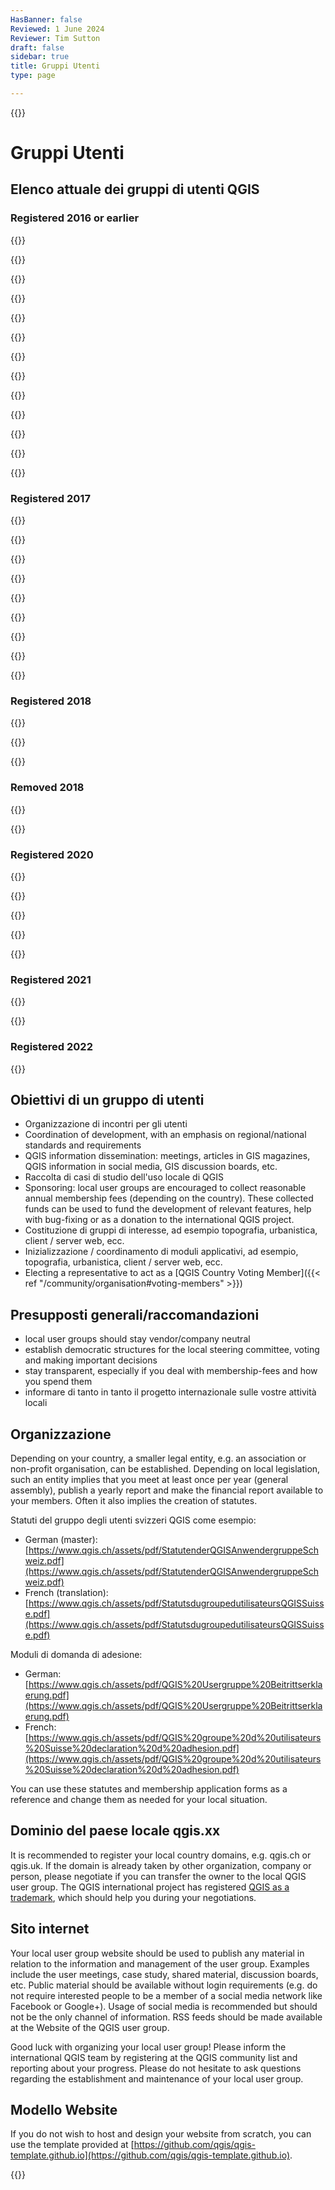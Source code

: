 ```yaml
---
HasBanner: false
Reviewed: 1 June 2024
Reviewer: Tim Sutton
draft: false
sidebar: true
title: Gruppi Utenti
type: page

---
```

{{<content-start >}}
# Gruppi Utenti
## Elenco attuale dei gruppi di utenti QGIS
### Registered 2016 or earlier
{{<rich-list listLink="https://qgisbrasil.org/" icon="🇧🇷 " layoutClass="half" listTitle="QGIS Brasil (Brazil) " listSubtitle="Contact: Arthur Nanni" >}}

{{<rich-list listLink="https://qgis.dk/" icon="🇩🇰 " layoutClass="half" listTitle="QGIS Brugergruppe Danmark (Denmark) " listSubtitle="Contact: Jacob Arpe" >}}

{{<rich-list listLink="https://uk.osgeo.org/qgis.html" icon="🏴󠁧󠁢󠁥󠁮󠁧󠁿 " layoutClass="half" listTitle="QGIS UK (England) " listSubtitle="Contact: Simon Miles" >}}

{{<rich-list listLink="https://qgis.de/" icon="🇩🇪 " layoutClass="half" listTitle="QGIS Anwendergruppe Deutschland (Germany) " listSubtitle="Contact: Thomas Schüttenberg" >}}

{{<rich-list listLink="http://qgis.it/" icon="🇮🇹 " layoutClass="half" listTitle="Gruppo degli utenti italiani di QGIS (Italy) " listSubtitle="Contact: Matteo Ghetta" >}}

{{<rich-list listLink="http://qgis.jp/" icon="🇯🇵 " layoutClass="half" listTitle="QGIS User Group Japan (OSGeo.JP) " listSubtitle="Contact: Kosuke ASAHI" >}}

{{<rich-list listLink="https://qgis.pe/" icon="🇵🇪 " layoutClass="half" listTitle="QGIS Perú Official Users Group " listSubtitle="Contact: Anibal Alarcon" >}}

{{<rich-list listLink="https://qgis.pl/" icon="🇵🇱 " layoutClass="half" listTitle="Polska Grupa Użytkowników QGIS (Poland) " listSubtitle="Contact: Michał Żugajewicz" >}}

{{<rich-list listLink="https://qgis.pt/" icon="🇵🇹 " layoutClass="half" listTitle="QGIS Portugal " listSubtitle="Contact: João Gaspar" >}}

{{<rich-list listLink="https://uk.osgeo.org/qgis.html" icon="🏴󠁧󠁢󠁳󠁣󠁴󠁿 " layoutClass="half" listTitle="QGIS UK (Scotland) " listSubtitle="Contact: Ross McDonald" >}}

{{<rich-list listLink="https://qgis.ch/" icon="🇨🇭 " layoutClass="half" listTitle="QGIS user group Switzerland " listSubtitle="Contact: François Voisard" >}}

{{<rich-list listLink="https://uk.osgeo.org/qgis.html" icon="🏴󠁧󠁢󠁷󠁬󠁳󠁿 " layoutClass="half" listTitle="QGIS UK (Wales/Cymru) " listSubtitle="Contact: Kevin Williams" >}}

{{<rich-list listLink="https://teamwork.niwa.co.nz/display/NQUG/NIWA+QGIS+Users+Group" icon="🇳🇿 " layoutClass="half" listTitle="NIWA QGIS user group (New Zealand) " listSubtitle="Contact: Brent Wood –> REMOVED in 2018" >}}
### Registered 2017
{{<rich-list listLink="https://qgis.no/" icon="🇳🇴" layoutClass="half" listTitle="QGIS Norge (Norway)" listSubtitle="Contact: James Stott" >}}

{{<rich-list listLink="https://qgis.org.za/" icon="🇿🇦" layoutClass="half" listTitle="QGIS ZA (South Africa)" listSubtitle="Contact: Admire Nyakudya" >}}

{{<rich-list listLink="https://www.osgeo.fr/" icon="🇫🇷" layoutClass="half" listTitle="Groupe des Utilisateurs de QGIS - France (France)" listSubtitle="Contact: Harrissou Sant-anna" >}}

{{<rich-list listLink="https://qgis.se/" icon="🇸🇪" layoutClass="half" listTitle="QGIS Sverige (Sweden)" listSubtitle="Contact: Karl-Magnus Jönsson" >}}

{{<rich-list listLink="https://qgis.or.ke" icon="🇰🇪" layoutClass="half" listTitle="QGIS Kenya" listSubtitle="Contact: Benard Mitto" >}}

{{<rich-list listLink="https://qgis-australia.org/" icon="🇦🇺" layoutClass="half" listTitle="QGIS Australia" listSubtitle="Contact: Emma Hain" >}}

{{<rich-list listLink="http://qgis-us.org" icon="🇺🇸" layoutClass="half" listTitle="QGIS USA" listSubtitle="Contact: Randal Hale" >}}

{{<rich-list listLink="https://qgis.mx" icon="🇲🇽" layoutClass="half" listTitle="QGIS Mexico" listSubtitle="Contact: Hennessy Amor Becerra Ayala" >}}

{{<rich-list listLink="https://qgis.org" icon="🇬🇪" layoutClass="half" listTitle="QGIS Georgia" listSubtitle="Contact: Zurab Archvadze –> REMOVED in 2018" >}}
### Registered 2018
{{<rich-list listLink="https://qgis.ro/" icon="🇷🇴" layoutClass="half" listTitle="Asociația Utilizatorilor QGIS (Romania)" listSubtitle="Contact: Tudor Bărăscu" >}}

{{<rich-list listLink="https://qgis.es/" icon="🇪🇸" layoutClass="half" listTitle="Association of QGIS users in Spain" listSubtitle="Contact: Carlos López Quintanilla" >}}

{{<rich-list listLink="https://qgisusers.co" icon="🇨🇴" layoutClass="half" listTitle="Grupo de Usuarios QGIS Colombia" listSubtitle="Contact: Germán Carrillo" >}}
### Removed 2018
{{<rich-list listLink="https://teamwork.niwa.co.nz/display/NQUG/NIWA+QGIS+Users+Group" icon="🇳🇿 " layoutClass="half" listTitle="NIWA QGIS user group (New Zealand)" listSubtitle="Contact: Brent Wood" >}}

{{<rich-list listLink="https://qgis.org" icon="🇬🇪" layoutClass="half" listTitle="QGIS Georgia" listSubtitle="Contact: Zurab Archvadze" >}}
### Registered 2020
{{<rich-list listLink="https://qgis.nl/" icon="🇳🇱" layoutClass="half" listTitle="QGIS gebruikersgroep (Netherlands)" listSubtitle="Contact: Raymond Nijssen" >}}

{{<rich-list listLink="https://qgis.org.mx/" icon="🇲🇽" layoutClass="half" listTitle="Asociación QGIS México" listSubtitle="Contact: Hennessy Amor Becerra Ayala" >}}

{{<rich-list listLink="https://qgis-id.github.io/" icon="🇮🇩" layoutClass="half" listTitle="Komunitas Pengguna QGIS Indonesia" listSubtitle="Contact: Ismail Sunni" >}}

{{<rich-list listLink="https://qgis.sk/" icon="🇸🇰" layoutClass="half" listTitle="QGIS Slovensko (Slovakia)" listSubtitle="Contact: Jana Michalkova" >}}

{{<rich-list listLink="https://qgis.ec/" icon="🇪🇨" layoutClass="half" listTitle="Grupo de usuarios QGIS Ecuador" listSubtitle="Contact: Adrián Benavides" >}}
### Registered 2021
{{<rich-list listLink="https://qgis.at/" icon="🇦🇹" layoutClass="half" listTitle="QGIS Anwendergruppe Österreich (Austria)" listSubtitle="Contact: Paul Stampfl" >}}

{{<rich-list listLink="https://qgisghana.org/" icon="🇬🇭" layoutClass="half" listTitle="QGIS Ghana" listSubtitle="Contact: Enock Seth Nyamador" >}}
### Registered 2022
{{<rich-list listLink="https://qgis.ar/" icon="🇦🇷" layoutClass="half" listTitle="QGIS Argentina" listSubtitle="Contact: Ariel Anthieni" >}}
## Obiettivi di un gruppo di utenti
* Organizzazione di incontri per gli utenti
* Coordination of development, with an emphasis on regional/national standards and requirements
* QGIS information dissemination: meetings, articles in GIS magazines, QGIS information in social media, GIS discussion boards, etc.
* Raccolta di casi di studio dell'uso locale di QGIS
* Sponsoring: local user groups are encouraged to collect reasonable annual membership fees (depending on the country). These collected funds can be used to fund the development of relevant features, help with bug-fixing or as a donation to the international QGIS project.
* Costituzione di gruppi di interesse, ad esempio topografia, urbanistica, client / server web, ecc.
* Inizializzazione / coordinamento di moduli applicativi, ad esempio, topografia, urbanistica, client / server web, ecc.
* Electing a representative to act as a [QGIS Country Voting Member]({{< ref "/community/organisation#voting-members" >}})

## Presupposti generali/raccomandazioni
* local user groups should stay vendor/company neutral
* establish democratic structures for the local steering committee, voting and making important decisions
* stay transparent, especially if you deal with membership-fees and how you spend them
* informare di tanto in tanto il progetto internazionale sulle vostre attività locali

## Organizzazione
Depending on your country, a smaller legal entity, e.g. an association or non-profit organisation, can be established. Depending on local legislation, such an entity implies that you meet at least once per year (general assembly), publish a yearly report and make the financial report available to your members. Often it also implies the creation of statutes.

Statuti del gruppo degli utenti svizzeri QGIS come esempio:
* German (master): [https://www.qgis.ch/assets/pdf/StatutenderQGISAnwendergruppeSchweiz.pdf](https://www.qgis.ch/assets/pdf/StatutenderQGISAnwendergruppeSchweiz.pdf)
* French (translation): [https://www.qgis.ch/assets/pdf/StatutsdugroupedutilisateursQGISSuisse.pdf](https://www.qgis.ch/assets/pdf/StatutsdugroupedutilisateursQGISSuisse.pdf)

Moduli di domanda di adesione:
* German: [https://www.qgis.ch/assets/pdf/QGIS%20Usergruppe%20Beitrittserklaerung.pdf](https://www.qgis.ch/assets/pdf/QGIS%20Usergruppe%20Beitrittserklaerung.pdf)
* French: [https://www.qgis.ch/assets/pdf/QGIS%20groupe%20d%20utilisateurs%20Suisse%20declaration%20d%20adhesion.pdf](https://www.qgis.ch/assets/pdf/QGIS%20groupe%20d%20utilisateurs%20Suisse%20declaration%20d%20adhesion.pdf)

You can use these statutes and membership application forms as a reference and change them as needed for your local situation.
## Dominio del paese locale qgis.xx
It is recommended to register your local country domains, e.g. qgis.ch or qgis.uk. If the domain is already taken by other organization, company or person, please negotiate if you can transfer the owner to the local QGIS user group. The QGIS international project has registered [QGIS as a trademark](../organisation/guidelines), which should help you during your negotiations.
## Sito internet
Your local user group website should be used to publish any material in relation to the information and management of the user group. Examples include the user meetings, case study, shared material, discussion boards, etc. Public material should be available without login requirements (e.g. do not require interested people to be a member of a social media network like Facebook or Google+). Usage of social media is recommended but should not be the only channel of information. RSS feeds should be made available at the Website of the QGIS user group.

Good luck with organizing your local user group! Please inform the international QGIS team by registering at the QGIS community list and reporting about your progress. Please do not hesitate to ask questions regarding the establishment and maintenance of your local user group.
## Modello Website
If you do not wish to host and design your website from scratch, you can use the template provided at [https://github.com/qgis/qgis-template.github.io](https://github.com/qgis/qgis-template.github.io).

{{<content-end >}}
